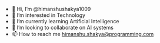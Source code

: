 - 👋 Hi, I’m @himanshushakya1009
- 👀 I’m interested in Technology
- 🌱 I’m currently learning Artificial Intelligence 
- 💞️ I’m looking to collaborate on AI systems
- 📫 How to reach me himanshu.shakya@programming.com

<!---
himanshushakya1009/himanshushakya1009 is a ✨ special ✨ repository because its `README.md` (this file) appears on your GitHub profile.
You can click the Preview link to take a look at your changes.
--->
